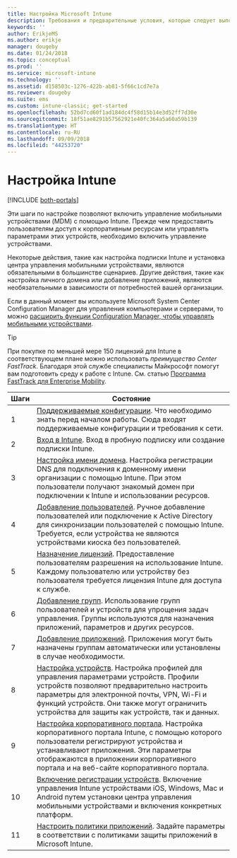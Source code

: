 ```yaml
---
title: Настройка Microsoft Intune
description: Требования и предварительные условия, которые следует выполнить перед использованием подписки Intune.
keywords: ''
author: ErikjeMS
ms.author: erikje
manager: dougeby
ms.date: 01/24/2018
ms.topic: conceptual
ms.prod: ''
ms.service: microsoft-intune
ms.technology: ''
ms.assetid: d158503c-1276-422b-ab81-5f66c1cd7e7a
ms.reviewer: dougeby
ms.suite: ems
ms.custom: intune-classic; get-started
ms.openlocfilehash: 52bd7cd60f1ad184dc4f58d15b14e3d52ff7d30e
ms.sourcegitcommit: 18f51ae8291b57562921e40fc364a5a60a59b139
ms.translationtype: HT
ms.contentlocale: ru-RU
ms.lasthandoff: 09/09/2018
ms.locfileid: "44253720"
---
```

# <a name="set-up-intune"></a>Настройка Intune

[!INCLUDE [both-portals](./includes/note-for-both-portals.md)]

Эти шаги по настройке позволяют включить управление мобильными устройствами (MDM) с помощью Intune. Прежде чем предоставить пользователям доступ к корпоративным ресурсам или управлять параметрами этих устройств, необходимо включить управление устройствами.

Некоторые действия, такие как настройка подписки Intune и установка центра управления мобильными устройствами, являются обязательными в большинстве сценариев. Другие действия, такие как настройка личного домена или добавление приложений, являются необязательными в зависимости от потребностей вашей организации.

Если в данный момент вы используете Microsoft System Center Configuration Manager для управления компьютерами и серверами, то можно [расширить функции Configuration Manager, чтобы управлять мобильными устройствами](https://docs.microsoft.com/sccm/mdm/understand/choose-between-standalone-intune-and-hybrid-mobile-device-management).

>[!TIP]
>При покупке по меньшей мере 150 лицензий для Intune в соответствующем плане можно использовать *преимущество Center FastTrack*. Благодаря этой службе специалисты Майкрософт помогут вам подготовить среду к работе с Intune. См. статью [Программа FastTrack для Enterprise Mobility](https://docs.microsoft.com/enterprise-mobility-security/Solutions/enterprise-mobility-fasttrack-program).



| Шаги |                                                                                                                       Состояние                                                                                                                       |
|-------|----------------------------------------------------------------------------------------------------------------------------------------------------------------------------------------------------------------------------------------------------|
|   1   |                                        [Поддерживаемые конфигурации](supported-devices-browsers.md). Что необходимо знать перед началом работы. Сюда входят поддерживаемые конфигурации и требования к сети.                                         |
|   2   |                                                                 [Вход в Intune](account-sign-up.md). Вход в пробную подписку или создание подписки Intune.                                                                  |
|   3   |                [Настройка имени домена](custom-domain-name-configure.md). Настройка регистрации DNS для подключения к доменному имени организации с помощью Intune. При этом пользователи получают знакомый домен при подключении к Intune и использовании ресурсов.                |
|   4   |                                   [Добавление пользователей](users-add.md). Ручное добавление пользователей или подключение к Active Directory для синхронизации пользователей с помощью Intune. Требуется, если устройства не являются устройствами киоска без пользователей.                                    |
|   5   |                                            [Назначение лицензий](licenses-assign.md). Предоставление пользователям разрешения на использование Intune. Каждому пользователю или устройству без пользователя требуется лицензия Intune для доступа к службе.                                             |
|   6   |                                               [Добавление групп](groups-add.md). Использование групп пользователей и устройств для упрощения задач управления. Группы используются для назначения приложений, параметров и других ресурсов.                                                |
|   7   |                                                                        [Добавление приложений](apps-add.md). Приложения могут быть назначены группам автоматически или установлены в случае необходимости.                                                                         |
|   8   | [Настройка устройств](device-profiles.md). Настройка профилей для управления параметрами устройств. Профили устройств позволяют предварительно настроить параметры для электронной почты, VPN, Wi-Fi и функций устройств. Они также могут ограничить устройства для защиты как устройств, так и данных. |
|   9   |       [Настройка корпоративного портала](company-portal-app.md). Настройка корпоративного портала Intune, с помощью которого пользователи регистрируют устройства и устанавливают приложения. Эти параметры отображаются в приложении корпоративного портала и на веб-сайте корпоративного портала.       |
|  10   |                                [Включение регистрации устройств](mdm-authority-set.md). Включение управления Intune устройствами iOS, Windows, Mac и Android путем установки центра управления мобильными устройствами и включения конкретных платформ.                                 |
|  11   |                                                        [Настроить политики приложений](app-protection-policy.md). Задайте параметры в соответствии с политиками защиты приложений в Microsoft Intune.                                                         |

